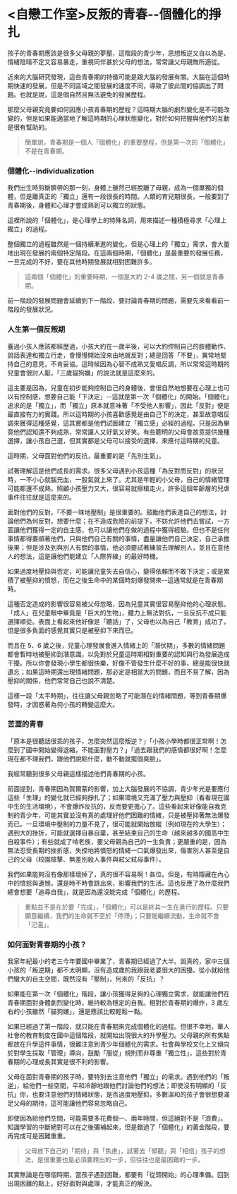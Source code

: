 # &lt;自戀工作室&gt;反叛的青春--個體化的掙扎

孩子的青春期應該是很多父母親的夢靨，這階段的青少年，思想叛逆又自以為是、情緒陰晴不定又容易暴走，重視同伴甚於父母的想法，常常讓父母親無所適從。

近來的大腦研究發現，這些青春期的特徵可能是跟大腦的發展有關。大腦在這個時期快速的發展，但是不同區域之間發展的速度不同，導致了彼此間的協調出了問題。也就是說，這是個自然且無法避免的發展歷程。

那麼父母親究竟要如何因應小孩青春期的歷程？這時期大腦的劇烈變化是不可能改變的，但是如果能適當地了解這時期的心理狀態變化，對於如何把握與他們的互動是很有幫助的。

> 簡單說，青春期是一個人「個體化」的重要歷程，但是第一次的「個體化」不是在青春期。

### 個體化--individualization

我們出生時剪斷臍帶的那一刻，身體上雖然已經脫離了母親，成為一個單獨的個體，但是離真正的「獨立」還有一段很長的時間。人類的育兒期很長，一般要到了青春期後，身體和心理才會成熟到可以獨立的狀態。

這裡所說的「個體化」，是心理學上的特殊名詞，用來描述一種積極尋求「心理上獨立」的過程。

整個獨立的過程雖然是一個持續漸進的變化，但是心理上的「獨立」需求，會大量地出現在發展的兩個特定階段。在這兩個時期，「個體化」是最重要的發展任務，一旦完成的不好，要在其他時期發展就相對困難許多。

> 這兩個「個體化」的重要時期，一個是大約 2-4 歲之間，另一個就是青春期。

前一階段的發展問題會延續到下一階段，要討論青春期的問題，需要先來看看前一階段的發展狀況。

### 人生第一個反叛期

養過小孩人應該都經歷過，小孩大約在一歲半後，可以大約控制自己的肢體動作、說話表達和獨立行走，會慢慢開始沒來由地就反對；總是回答「不要」，異常地堅持自己的意見，不肯妥協。這時候因為心智不成熟又愛唱反調，所以常常這時期的兒童會很討人厭，「三歲貓狗嫌」的說法就是這麼來的。

這主要是因為，兒童在初步能夠控制自己的身體後，會很自然地想要在心理上也可以有控制感，想要自己能「下決定」--這就是第一次「個體化」的開始。「個體化」追求的是「獨立」，而「獨立」原本就意味著「不受他人影響」，因此「反對」便是最直接有力的實踐。所以這時期的小孩喜歡感覺是由自己下的決定，甚至故意唱反調來獲得這種感覺，這其實都是他們試圖建立「獨立感」必經的過程。只是因為畢竟他們認知還不夠成熟，常常讓人又好氣又好笑。有些聰明的父母會故意提供幾種選擇，讓小孩自己選，但其實都是父母可以接受的選擇，來應付這時期的兒童。

這時期，父母面對他們的反抗，最重要的是「先別生氣」。

試著理解這是他們成長的需求。很多父母遇到小孩這種「為反對而反對」的狀況時，一不小心就腦充血，一股氣就上來了。尤其是年輕的小父母，自己的情緒管理可能都還不成熟，照顧小孩壓力又大，很容易就擦槍走火，許多這個年齡層的兒虐事件往往就是這麼來的。

面對他們的反對，「不要一昧地壓制」是很重要的。鼓勵他們表達自己的想法，討論他們為何反對，想要什麼；在不造成危險的前提下，不妨允許他們去嘗試，一方面讓他們獲得一定的自主感，也可以讓他們在做的過程中獲得經驗。但也不是任何事情都得要順著他們，只與他們自己有關的事情，盡量讓他們自己決定，自己承擔後果；但是涉及到與別人有關的事情，他必須要試著練習去理解別人，並且在意他人的想法，這是讓他們能建立「人際界線」的最好時機。

如果過度地壓抑與否定，可能讓兒童失去自信心，變得依賴而不敢下決定；或是累積了被壓抑的憤怒，而在之後生命中的某個時刻爆發開來--這通常就是在青春期時。

這種否定造成的影響很容易被父母忽略，因為兒童其實很容易壓抑他的心理狀態。「成人」在兒童眼中畢竟是「巨大的生物」，體力上無法對抗，一旦反抗不成只能選擇順從。表面上看起來他好像是「聽話」了，父母也以為自己「教育」成功了，但是很多負面的感覺其實只是被壓抑下來而已。

而且在 5、6 歲之後，兒童心理發展會進入情緒上的「潛伏期」，多數的情緒問題都會暫時地被壓抑到潛意識，以免對於兒童這時期相對重要的認知與行為發展造成干擾。所以你會發現小學生都很快樂，好像不管發生什麼不好的事，總是能很快就遺忘；如果這時期還出現情緒問題，那必定是相當大的問題，而且不易了解，因為壓抑的關係，他們常常自己也說不清楚。

這樣一段「太平時期」，往往讓父母親忽略了可能潛在的情緒問題，等到青春期爆發時，才困惑著為何小孩的轉變這麼大。

### 苦澀的青春

「原本是很聽話很乖的孩子，怎麼突然這麼叛逆？」「小孩小學時都很正常啊！怎麼到了國中開始變得退縮，不能面對壓力？」「過去跟我們的感情都很好啊！怎麼現在都不理我們，跟他們說點什麼，動不動就擺個臭臉」。

我經常聽到很多父母親這樣描述他們青春期的小孩。

前面提到，青春期因為賀爾蒙的影響，加上大腦發展的不協調，青少年光是要應付這些「生理」的變化就已經夠掙扎了；如果環境又充滿了壓力與壓抑（看看現在國中生的生活環境），不會爆炸反抗的，反而要更擔心了。這些看起來好像能自我克制的青少年，可能其實並沒有真的處理好他們困難的情緒，只是被壓抑著無法爆發而已。一旦環境中壓制的力量不見了，很可能就開始放縱（例如現在的大學生）；遇到大的挫折，可能就選擇自暴自棄，甚至結束自己的生命（越來越多的國高中生自殺事件）；有些就成了啃老族，要父母親為自己的一生負責；更嚴重的是，因為無法忍受長期的挫折感，失控地將憤怒的情緒一口氣爆發出來，傷害別人甚至是自己的父母（校園槍擊、無差別殺人事件與弒父弒母事件）。

我們如果能夠沒有像那樣壞掉了，真的很不容易啊！各位。但是，有時隱藏在內心中的憤怒與遺憾，還是時不時會跳出來，影響我們的生活。這也反應了為什麼我們總會想要「追尋自我」，就是因為還沒能完成「個體化」的歷程。

> 重點並不是在於要「完成」，「個體化」可以是終其一生在進行的歷程。只要願意繼續，我們的生命就不至於「停滯」；只要能繼續流動，生命就不會「氾濫」。

### 如何面對青春期的小孩？

我家年紀最小的老三今年要國中畢業了，青春期已經過了大半。說真的，家中三個小孩的「叛逆期」都不太明顯，沒有造成歲的我跟我老婆很大的困擾。從小就給他們蠻大的自主空間，既然沒有「壓制」，何來的「反抗」？

如果能在第一次「個體化」階段，讓小孩獲得足夠的心理獨立需求，就能讓他們在青春期面對身體劇烈變化時，維持較為穩定的自我。相對於青春期的爆炸，3 歲左右的小孩雖然「貓狗嫌」，還是應該比較輕鬆一點。

如果已經過了第一階段，就只能在青春期來完成個體化的過程。但很不幸地，華人社會的教育制度在國中這個階段，就開始出現很大的升學壓力。父母親的所有焦點都放在升學這件事情，很難注意到青少年個體化的需求。社會與學校文化上又傾向於對學生採取「管理」導向，鼓勵「服從」規則而非尊重「獨立性」，這些對於青春期的心理成長其實是很不利的影響。

父母在面對青春期的孩子時，要特別去注意他們「獨立」的需求。遇到他們的「叛逆」，給他們一些空間，平和冷靜地跟他們討論他們的想法；即使沒有明顯的「反抗」你，也要注意他們的情緒狀態，是否過度地壓抑，多數溫和的孩子會很想要滿足父母的期待，這可能讓他們容易忽略自己。

即使因為給他們空間，可能需要多花費個一、兩年時間，但這絕對不是「浪費」。知識學習的中斷絕對可以在之後彌補起來，但是錯過了「個體化」的黃金階段，要再完成可是困難重重。

> 父母放下自己的「期待」與「焦慮」，試著去「傾聽」與「相信」孩子的想法，是很重要也是必須要跨出的一步，但往往也是最困難的一步。

其實無論是在哪個時期，當孩子遇到困難，都要有「從頭開始」的心理準備。回到出現困難的點上，好好面對與處理，才能真正的解決。

